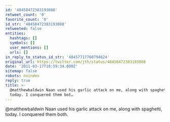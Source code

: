 ```yaml
---
id: '48458472383193088'
retweet_count: '0'
favorite_count: '0'
id_str: '48458472383193088'
retweeted: false
entities:
  hashtags: []
  symbols: []
  user_mentions: []
  urls: []
in_reply_to_status_id_str: '48457717760794624'
original_url: https://twitter.com/jth/status/48458472383193088
date: '2011-03-17T18:59:34.000Z'
sitemap: false
robots: noindex
reply: true
title: >-
  @matthewbaldwin Naan used his garlic attack on me, along with spaghetti,
  today. I conquered them bot…
---
```


@matthewbaldwin Naan used his garlic attack on me, along with spaghetti, today. I conquered them both.